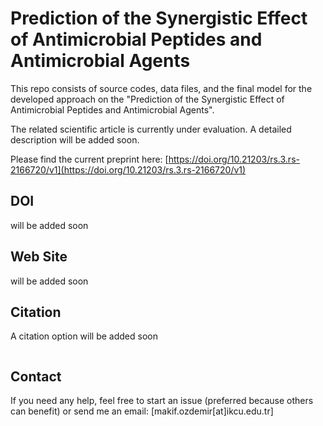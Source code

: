 # Prediction of the Synergistic Effect of Antimicrobial Peptides and Antimicrobial Agents
This repo consists of source codes, data files, and the final model for the developed approach on the "Prediction of the Synergistic Effect of Antimicrobial Peptides and Antimicrobial Agents".

The related scientific article is currently under evaluation. A detailed description will be added soon.

Please find the current preprint here: [https://doi.org/10.21203/rs.3.rs-2166720/v1](https://doi.org/10.21203/rs.3.rs-2166720/v1)

## DOI

will be added soon

## Web Site

will be added soon

## Citation

A citation option will be added soon

```

```

## Contact
If you need any help, feel free to start an issue (preferred because others can benefit) or send me an email: [makif.ozdemir[at]ikcu.edu.tr]


